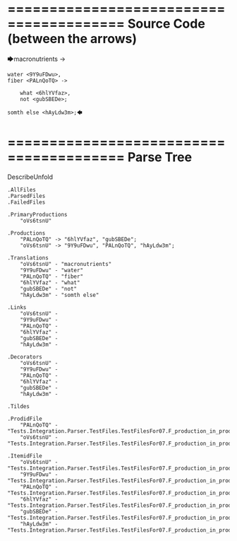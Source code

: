========================================
Source Code (between the arrows)
========================================

🡆macronutrients <oVs6tsnU> ->

    water <9Y9uFDwu>,
	fiber <PALnQoTQ> ->

        what <6hlYVfaz>,
        not <gubSBEDe>;

	somth else <hAyLdw3m>;🡄

========================================
Parse Tree
========================================
DescribeUnfold

    .AllFiles
    .ParsedFiles
    .FailedFiles

    .PrimaryProductions
        "oVs6tsnU" 

    .Productions
        "PALnQoTQ" -> "6hlYVfaz", "gubSBEDe";
        "oVs6tsnU" -> "9Y9uFDwu", "PALnQoTQ", "hAyLdw3m";

    .Translations
        "oVs6tsnU" - "macronutrients"
        "9Y9uFDwu" - "water"
        "PALnQoTQ" - "fiber"
        "6hlYVfaz" - "what"
        "gubSBEDe" - "not"
        "hAyLdw3m" - "somth else"

    .Links
        "oVs6tsnU" - 
        "9Y9uFDwu" - 
        "PALnQoTQ" - 
        "6hlYVfaz" - 
        "gubSBEDe" - 
        "hAyLdw3m" - 

    .Decorators
        "oVs6tsnU" - 
        "9Y9uFDwu" - 
        "PALnQoTQ" - 
        "6hlYVfaz" - 
        "gubSBEDe" - 
        "hAyLdw3m" - 

    .Tildes

    .ProdidFile
        "PALnQoTQ" - "Tests.Integration.Parser.TestFiles.TestFilesFor07.F_production_in_production3.ds"
        "oVs6tsnU" - "Tests.Integration.Parser.TestFiles.TestFilesFor07.F_production_in_production3.ds"

    .ItemidFile
        "oVs6tsnU" - "Tests.Integration.Parser.TestFiles.TestFilesFor07.F_production_in_production3.ds"
        "9Y9uFDwu" - "Tests.Integration.Parser.TestFiles.TestFilesFor07.F_production_in_production3.ds"
        "PALnQoTQ" - "Tests.Integration.Parser.TestFiles.TestFilesFor07.F_production_in_production3.ds"
        "6hlYVfaz" - "Tests.Integration.Parser.TestFiles.TestFilesFor07.F_production_in_production3.ds"
        "gubSBEDe" - "Tests.Integration.Parser.TestFiles.TestFilesFor07.F_production_in_production3.ds"
        "hAyLdw3m" - "Tests.Integration.Parser.TestFiles.TestFilesFor07.F_production_in_production3.ds"

